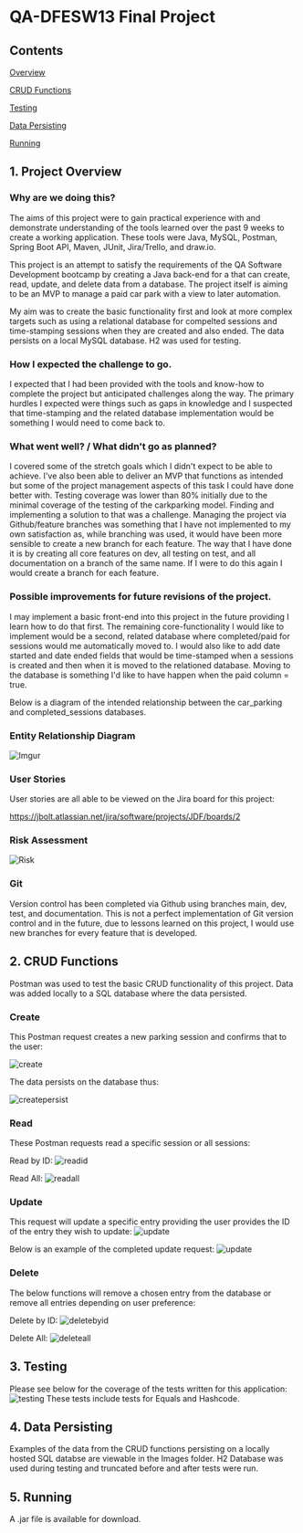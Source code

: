 # QA-DFESW13 Final Project
## Contents

[Overview](https://github.com/FortunateScallop/DFESW13-FinalProject/tree/main#1-project-overview)

[CRUD Functions](https://github.com/FortunateScallop/DFESW13-FinalProject/tree/main#2-crud-functions)

[Testing](https://github.com/FortunateScallop/DFESW13-FinalProject/tree/main#3-testing)

[Data Persisting](https://github.com/FortunateScallop/DFESW13-FinalProject/tree/main#4-data-persisting)

[Running](https://github.com/FortunateScallop/DFESW13-FinalProject/tree/main#5-running)


## 1. Project Overview

### Why are we doing this?

The aims of this project were to gain practical experience with and demonstrate understanding of the tools learned over the past 9 weeks to create a working application.
These tools were Java, MySQL, Postman, Spring Boot API, Maven, JUnit, Jira/Trello, and draw.io.

This project is an attempt to satisfy the requirements of the QA Software Development bootcamp by creating a Java back-end for a that can create, read, update, and delete data from a database.
The project itself is aiming to be an MVP to manage a paid car park with a view to later automation.

My aim was to create the basic functionality first and look at more complex targets such as using a relational database for compelted sessions and time-stamping sessions when they are created and also ended.
The data persists on a local MySQL database.  H2 was used for testing.

### How I expected the challenge to go.

I expected that I had been provided with the tools and know-how to complete the project but anticipated challenges along the way.
The primary hurdles I expected were things such as gaps in knowledge and I suspected that time-stamping and the related database implementation would be something I would need to come back to.

### What went well? / What didn't go as planned?

I covered some of the stretch goals which I didn't expect to be able to achieve.
I've also been able to deliver an MVP that functions as intended but some of the project management aspects of this task I could have done better with.
Testing coverage was lower than 80% initially due to the minimal coverage of the testing of the carkparking model.  Finding and implementing a solution to that was a challenge.
Managing the project via Github/feature branches was something that I have not implemented to my own satisfaction as, while branching was used, it would have been more sensible to create a new branch for each feature.
The way that I have done it is by creating all core features on dev, all testing on test, and all documentation on a branch of the same name.
If I were to do this again I would create a branch for each feature.

### Possible improvements for future revisions of the project.

I may implement a basic front-end into this project in the future providing I learn how to do that first.
The remaining core-functionality I would like to implement would be a second, related database where completed/paid for sessions would me automatically moved to.
I would also like to add date started and date ended fields that would be time-stamped when a sessions is created and then when it is moved to the relationed database.
Moving to the database is something I'd like to have happen when the paid column = true.

Below is a diagram of the intended relationship between the car_parking and completed_sessions databases.

### Entity Relationship Diagram 
![Imgur](https://imgur.com/Rkb5xsK)

### User Stories

User stories are all able to be viewed on the Jira board for this project:

https://jbolt.atlassian.net/jira/software/projects/JDF/boards/2

### Risk Assessment 

![Risk](https://imgur.com/HsqQhUX)

### Git
  
Version control has been completed via Github using branches main, dev, test, and documentation.
This is not a perfect implementation of Git version control and in the future, due to lessons learned on this project, I would use new branches for every feature that is developed.

## 2. CRUD Functions
  
Postman was used to test the basic CRUD functionality of this project.  Data was added locally to a SQL database where the data persisted. 
  
### Create
  
This Postman request creates a new parking session and confirms that to the user:  
  
![create](https://imgur.com/llun0bb)
  
The data persists on the database thus:
  
![createpersist](https://imgur.com/JavkbUW)
  
### Read
  
These Postman requests read a specific session or all sessions:
  
Read by ID:
![readid](https://imgur.com/MPCwPWD)
  
Read All:
![readall](https://imgur.com/iOHkxv9)

### Update

This request will update a specific entry providing the user provides the ID of the entry they wish to update:
![update](https://imgur.com/lmq5Dm9)

Below is an example of the completed update request:
![update](https://imgur.com/z269uVj)

### Delete

The below functions will remove a chosen entry from the database or remove all entries depending on user preference:

Delete by ID:
![deletebyid](https://imgur.com/m7zaf9C)

Delete All:
![deleteall](https://imgur.com/wjQQB1p)
  
  
## 3. Testing

Please see below for the coverage of the tests written for this application:
![testing](https://imgur.com/RKXSQbw)
These tests include tests for Equals and Hashcode.  
## 4. Data Persisting

Examples of the data from the CRUD functions persisting on a locally hosted SQL databse are viewable in the Images folder.
H2 Database was used during testing and truncated before and after tests were run.

## 5. Running

A .jar file is available for download.
